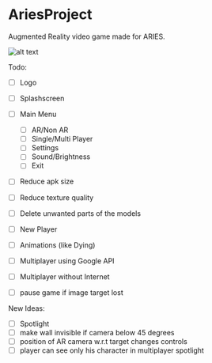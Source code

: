 # AriesProject
Augmented Reality video game made for ARIES.

![alt text](Screenshot(1).png)

Todo:

- [ ] Logo
- [ ] Splashscreen
- [ ] Main Menu
  - [ ] AR/Non AR
  - [ ] Single/Multi Player
  - [ ] Settings
  - [ ] Sound/Brightness
  - [ ] Exit
- [ ] Reduce apk size
- [ ] Reduce texture quality
- [ ] Delete unwanted parts of the models
- [ ] New Player
- [ ] Animations (like Dying)
- [ ] Multiplayer using Google API
- [ ] Multiplayer without Internet
- [ ] pause game if image target lost


New Ideas:

- [ ] Spotlight
- [ ] make wall invisible if camera below 45 degrees
- [ ] position of AR camera w.r.t target changes controls
- [ ] player can see only his character in multiplayer spotlight
